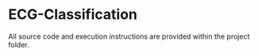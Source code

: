 # ECG-Classification

All source code and execution instructions are provided within the project folder.
